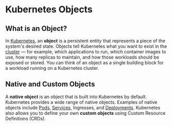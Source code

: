
# Kubernetes Objects

## What is an Object?

In [Kubernetes](../what-is-kubernetes), an **object** is a persistent entity that represents a piece of the system's 
desired state.
Objects tell Kubernetes what you want to exist in the [cluster](../architecture#clusters) — for example, which 
applications to run, which container images to use, how many replicas to maintain, and how those workloads should be 
exposed or stored.
You can think of an object as a single building block for a workload running on a Kubernetes cluster.

## Native and Custom Objects

A **native object** is an object that is built into Kubernetes by default. 
Kubernetes provides a wide range of native objects.
Examples of native objects include [Pods](../pods), [Services](../services), Ingresses, and [Deployments](../deployments).
Kubernetes also allows you to define your own **custom objects** using Custom Resource Definitions (CRDs).
